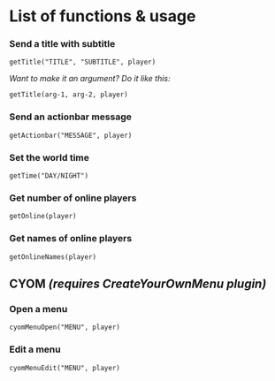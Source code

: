 # List of functions & usage

### Send a title with subtitle

```getTitle("TITLE", "SUBTITLE", player)```

*Want to make it an argument? Do it like this:*

```getTitle(arg-1, arg-2, player)```

### Send an actionbar message

```getActionbar("MESSAGE", player)```

### Set the world time

```getTime("DAY/NIGHT")```

### Get number of online players

```getOnline(player)```

### Get names of online players

```getOnlineNames(player)```

## CYOM *(requires CreateYourOwnMenu plugin)*

### Open a menu

```cyomMenuOpen("MENU", player)```

### Edit a menu

```cyomMenuEdit("MENU", player)```
